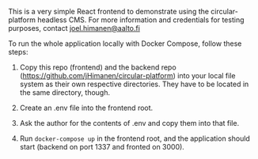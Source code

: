 This is a very simple React frontend to demonstrate using the circular-platform headless CMS. For more information and credentials for testing purposes, contact joel.himanen@aalto.fi

To run the whole application locally with Docker Compose, follow these steps:

1) Copy this repo (frontend) and the backend repo (https://github.com/jHimanen/circular-platform) into your local file system as their own respective directories. They have to be located in the same directory, though.

2) Create an .env file into the frontend root.

3) Ask the author for the contents of .env and copy them into that file.

4) Run `docker-compose up` in the frontend root, and the application should start (backend on port 1337 and fronted on 3000).
